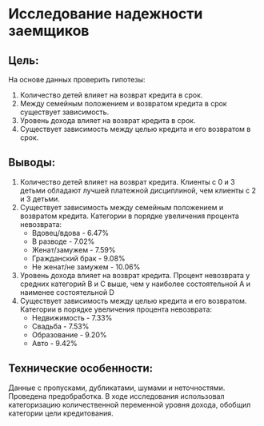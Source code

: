 # Исследование надежности заемщиков

## Цель:
На основе данных проверить гипотезы:
1. Количество детей влияет на возврат кредита в срок.
2. Между семейным положением и возвратом кредита в срок существует зависимость.
3. Уровень дохода влияет на возврат кредита в срок.
4. Существует зависимость между целью кредита и его возвратом в срок.

## Выводы:
1. Количество детей влияет на возврат кредита. Клиенты с 0 и 3 детьми обладают лучшей платежной дисциплиной, чем клиенты с 2 и 3 детьми.
2. Существует зависимость между семейным положением и возвратом кредита. Категории в порядке увеличения процента невозврата:
    - Вдовец/вдова - 6.47%
    - В разводе - 7.02%
    - Женат/замужем - 7.59%
    - Гражданский брак - 9.08%
    - Не женат/не замужем - 10.06%
3. Уровень дохода влияет на возврат кредита. Процент невозврата у средних категорий B и C выше, чем у наиболее состоятельной A и наименее состоятельной D
4. Существует зависимость между целью кредита и его возвратом. Категории в порядке увеличения процента невозврата:
    - Недвижимость - 7.33%
    - Свадьба - 7.53%
    - Образование - 9.20%
    - Авто - 9.42%

## Технические особенности:
Данные с пропусками, дубликатами, шумами и неточностями. Проведена предобработка.
В ходе исследования использовал категоризацию количественной переменной уровня дохода, обобщил категории цели кредитования.